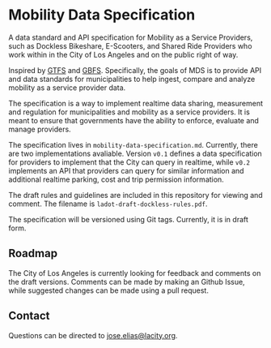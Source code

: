 # Mobility Data Specification

A data standard and API specification for Mobility as a Service Providers, such as Dockless Bikeshare, E-Scooters, and Shared Ride Providers who work within in the City of Los Angeles and on the public right of way. 

Inspired by [GTFS](https://developers.google.com/transit/gtfs/reference/) and [GBFS](https://github.com/NABSA/gbfs). Specifically, the goals of MDS is to provide API and data standards for municipalities to help ingest, compare and analyze mobility as a service provider data. 

The specification is a way to implement realtime data sharing, measurement and regulation for municipalities and mobility as a service providers. It is meant to ensure that governments have the ability to enforce, evaluate and manage providers. 

The specification lives in `mobility-data-specification.md`. Currently, there are two implementations avaliable. Version `v0.1` defines a data specification for providers to implement that the City can query in realtime, while `v0.2` implements an API that providers can query for similar information and additional realtime parking, cost and trip permission information. 

The draft rules and guidelines are included in this repository for viewing and comment. The filename is `ladot-draft-dockless-rules.pdf`.  

The specification will be versioned using Git tags. Currently, it is in draft form. 

## Roadmap

The City of Los Angeles is currently looking for feedback and comments on the draft versions. Comments can be made by making an Github Issue, while suggested changes can be made using a pull request. 

## Contact

Questions can be directed to jose.elias@lacity.org. 
